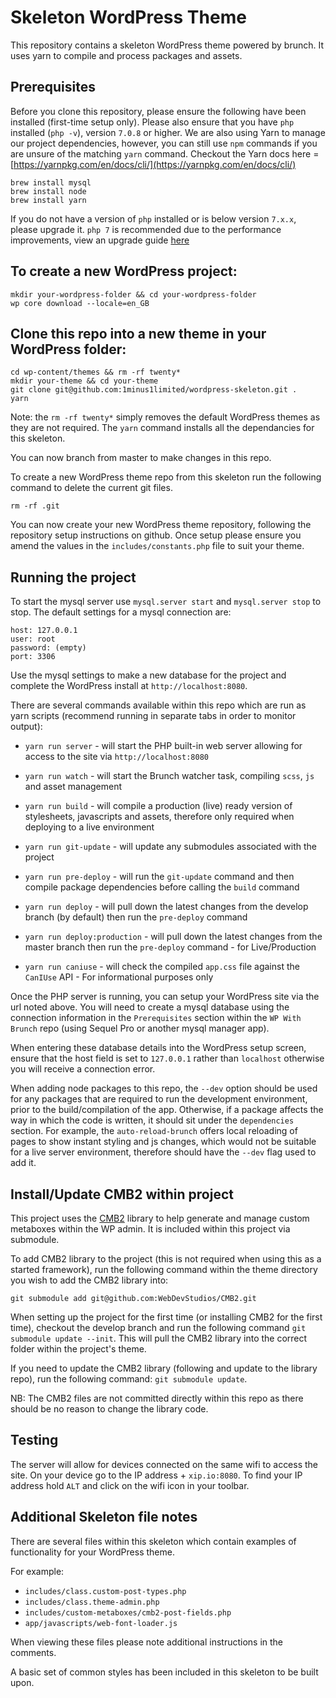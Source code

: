# Skeleton WordPress Theme

This repository contains a skeleton WordPress theme powered by brunch.
It uses yarn to compile and process packages and assets.

## Prerequisites

Before you clone this repository, please ensure the following have been
installed (first-time setup only). Please also ensure that you have `php`
installed (`php -v`), version `7.0.8` or higher. We are also using Yarn
to manage our project dependencies, however, you can still use `npm`
commands if you are unsure of the matching `yarn` command. Checkout the
Yarn docs here = [https://yarnpkg.com/en/docs/cli/](https://yarnpkg.com/en/docs/cli/)

```TXT
brew install mysql
brew install node
brew install yarn
```

If you do not have a version of `php` installed or is below version `7.x.x`,
please upgrade it. `php 7` is recommended due to the performance improvements,
view an upgrade guide [here](https://developerjack.com/blog/2015/12/11/Installing-PHP7-with-homebrew/)

## To create a new WordPress project:

```TXT
mkdir your-wordpress-folder && cd your-wordpress-folder
wp core download --locale=en_GB
```

## Clone this repo into a new theme in your WordPress folder:

```TXT
cd wp-content/themes && rm -rf twenty*
mkdir your-theme && cd your-theme
git clone git@github.com:1minus1limited/wordpress-skeleton.git .
yarn
```

Note: the `rm -rf twenty*` simply removes the default WordPress themes as they
are not required. The `yarn` command installs all the dependancies for this
skeleton.

You can now branch from master to make changes in this repo.

To create a new WordPress theme repo from this skeleton run the following
command to delete the current git files.

```TXT
rm -rf .git
```

You can now create your new WordPress theme repository, following the repository
setup instructions on github.
Once setup please ensure you amend the values in the `includes/constants.php`
file to suit your theme.

## Running the project

To start the mysql server use `mysql.server start` and `mysql.server stop`
to stop. The default settings for a mysql connection are:

```TXT
host: 127.0.0.1
user: root
password: (empty)
port: 3306
```

Use the mysql settings to make a new database for the project and complete the
WordPress install at `http://localhost:8080`.

There are several commands available within this repo which are run as yarn
scripts (recommend running in separate tabs in order to monitor output):

-   `yarn run server` - will start the PHP built-in web server allowing for
access to the site via `http://localhost:8080`

-   `yarn run watch` - will start the Brunch watcher task, compiling `scss`,
`js` and asset management

-   `yarn run build` - will compile a production (live) ready version of
stylesheets, javascripts and assets, therefore only required when deploying
to a live environment

-   `yarn run git-update` - will update any submodules associated with the
project

-   `yarn run pre-deploy` - will run the `git-update` command and then
compile package dependencies before calling the `build` command

-   `yarn run deploy` - will pull down the latest changes from the develop
branch (by default) then run the `pre-deploy` command

-   `yarn run deploy:production` - will pull down the latest changes from
the master branch then run the `pre-deploy` command - for Live/Production

-   `yarn run caniuse` - will check the compiled `app.css` file against the
`CanIUse` API - For informational purposes only

Once the PHP server is running, you can setup your WordPress site via the url
noted above. You will need to create a mysql database using the connection
information in the `Prerequisites` section within the `WP With Brunch` repo
(using Sequel Pro or another mysql manager app).

When entering these database details into the WordPress setup screen, ensure
that the host field is set to `127.0.0.1` rather than `localhost` otherwise you
will receive a connection error.

When adding node packages to this repo, the `--dev` option should be used for
any packages that are required to run the development environment, prior to the
build/compilation of the app. Otherwise, if a package affects the way in which
the code is written, it should sit under the `dependencies` section.
For example, the `auto-reload-brunch` offers local reloading of pages to show
instant styling and js changes, which would not be suitable for a live server
environment, therefore should have the `--dev` flag used to add it.

## Install/Update CMB2 within project

This project uses the [CMB2](https://github.com/WebDevStudios/CMB2) library
to help generate and manage custom metaboxes within the WP admin. It is
included within this project via submodule.

To add CMB2 library to the project (this is not required when using this as a
started framework), run the following command within the theme directory you
wish to add the CMB2 library into:

`git submodule add git@github.com:WebDevStudios/CMB2.git`

When setting up the project for the first time (or installing CMB2 for the
first time), checkout the develop branch and run the following command
`git submodule update --init`. This will pull the CMB2 library into the
correct folder within the project's theme.

If you need to update the CMB2 library (following and update to the library
repo), run the following command: `git submodule update`.

NB: The CMB2 files are not committed directly within this repo as there should
be no reason to change the library code.

## Testing

The server will allow for devices connected on the same wifi to access the
site. On your device go to the IP address + `xip.io:8080`.
To find your IP address hold `ALT` and click on the wifi icon in your toolbar.

## Additional Skeleton file notes

There are several files within this skeleton which contain examples of
functionality for your WordPress theme.

For example:
-   `includes/class.custom-post-types.php`
-   `includes/class.theme-admin.php`
-   `includes/custom-metaboxes/cmb2-post-fields.php`
-   `app/javascripts/web-font-loader.js`

When viewing these files please note additional instructions in the comments.

A basic set of common styles has been included in this skeleton to be built upon.
